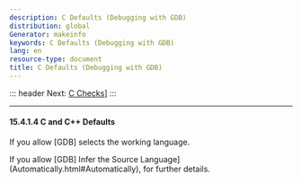```yaml
---
description: C Defaults (Debugging with GDB)
distribution: global
Generator: makeinfo
keywords: C Defaults (Debugging with GDB)
lang: en
resource-type: document
title: C Defaults (Debugging with GDB)
---
```

::: header
Next: [C Checks](C-Checks.html#C-Checks)]
:::

---

#### 15.4.1.4 C and C++ Defaults

If you allow [GDB] selects the working language.

If you allow [GDB] Infer the Source Language](Automatically.html#Automatically), for further details.
